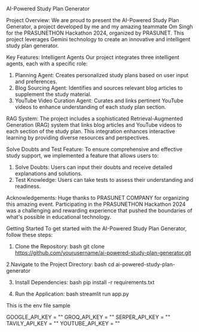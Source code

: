 AI-Powered Study Plan Generator

Project Overview:
We are proud to present the AI-Powered Study Plan Generator, a project developed by me and my amazing teammate Om Singh for the PRASUNETHON Hackathon 2024, organized by PRASUNET. This project leverages Gemini technology to create an innovative and intelligent study plan generator.

Key Features:
Intelligent Agents
Our project integrates three intelligent agents, each with a specific role:

1. Planning Agent: Creates personalized study plans based on user input and preferences.
2. Blog Sourcing Agent: Identifies and sources relevant blog articles to supplement the study material.
3. YouTube Video Curation Agent: Curates and links pertinent YouTube videos to enhance understanding of each study plan section.

RAG System:
The project includes a sophisticated Retrieval-Augmented Generation (RAG) system that links blog articles and YouTube videos to each section of the study plan. This integration enhances interactive learning by providing diverse resources and perspectives.

Solve Doubts and Test Feature:
To ensure comprehensive and effective study support, we implemented a feature that allows users to:

1. Solve Doubts: Users can input their doubts and receive detailed explanations and solutions.
2. Test Knowledge: Users can take tests to assess their understanding and readiness.
   
Acknowledgements:
Huge thanks to PRASUNET COMPANY for organizing this amazing event. Participating in the PRASUNETHON Hackathon 2024 was a challenging and rewarding experience that pushed the boundaries of what's possible in educational technology.

Getting Started
To get started with the AI-Powered Study Plan Generator, follow these steps:

1. Clone the Repository:
bash
git clone https://github.com/yourusername/ai-powered-study-plan-generator.git

2.Navigate to the Project Directory:
bash
cd ai-powered-study-plan-generator

3. Install Dependencies:
bash
pip install -r requirements.txt

5. Run the Application:
bash
streamlit run app.py

This is the env file sample 

GOOGLE_API_KEY = ""
GROQ_API_KEY = ""
SERPER_API_KEY = ""
TAVILY_API_KEY = ""
YOUTUBE_API_KEY = ""
